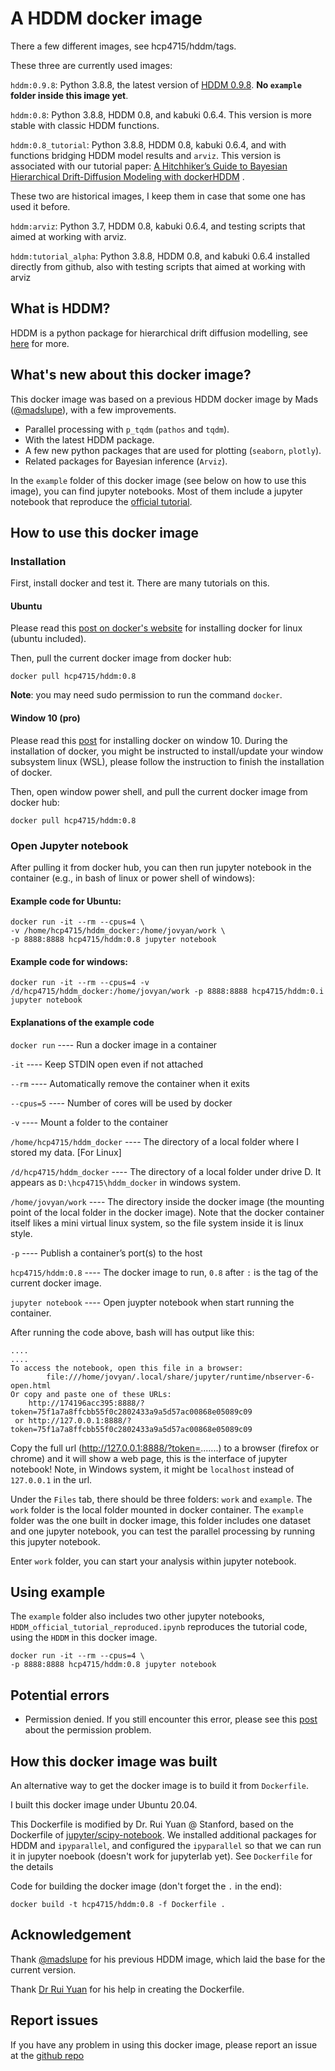 # A HDDM docker image
There a few different images, see hcp4715/hddm/tags.

These three are currently used images:

`hddm:0.9.8`: Python 3.8.8, the latest version of [HDDM 0.9.8](https://hddm.readthedocs.io/en/latest/index.html). **No `example` folder inside this image yet**.

`hddm:0.8`: Python 3.8.8, HDDM 0.8, and kabuki 0.6.4. This version is more stable with classic HDDM functions.

`hddm:0.8_tutorial`: Python 3.8.8, HDDM 0.8, kabuki 0.6.4, and with functions bridging HDDM model results and `arviz`. This version is associated with our tutorial paper: [A Hitchhiker’s Guide to Bayesian Hierarchical Drift-Diffusion Modeling with dockerHDDM](https://psyarxiv.com/6uzga/) .

These two are historical images, I keep them in case that some one has used it before.

`hddm:arviz`: Python 3.7, HDDM 0.8, kabuki 0.6.4, and testing scripts that aimed at working with arviz.

`hddm:tutorial_alpha`: Python 3.8.8, HDDM 0.8, and kabuki 0.6.4 installed directly from github, also with testing scripts that aimed at working with arviz

## What is HDDM? 
HDDM is a python package for hierarchical drift diffusion modelling, see [here](https://hddm.readthedocs.io/en/latest/index.html) for more.

## What's new about this docker image?
This docker image was based on a previous HDDM docker image by Mads ([@madslupe](https://hub.docker.com/r/madslupe/hddm)), with a few improvements. 
* Parallel processing with `p_tqdm` (`pathos` and `tqdm`). 
* With the latest HDDM package.
* A few new python packages that are used for plotting (`seaborn`, `plotly`).
* Related packages for Bayesian inference (`Arviz`).

In the `example` folder of this docker image (see below on how to use this image), you can find jupyter notebooks. Most of them include a jupyter notebook that reproduce the [official tutorial](http://ski.clps.brown.edu/hddm_docs/tutorial.html).

## How to use this docker image
### Installation
First, install docker and test it. There are many tutorials on this.

#### Ubuntu
Please read this [post on docker's website](https://docs.docker.com/engine/install/ubuntu/) for installing docker for linux (ubuntu included).

Then, pull the current docker image from docker hub:

```
docker pull hcp4715/hddm:0.8
```

**Note**: you may need sudo permission to run the command `docker`.

#### Window 10 (pro)
Please read this [post](https://docs.docker.com/docker-for-windows/install/) for installing docker on window 10. During the installation of docker, you might be instructed to install/update your window subsystem linux (WSL), please follow the instruction to finish the installation of docker.

Then, open window power shell, and pull the current docker image from docker hub:

```
docker pull hcp4715/hddm:0.8
```

### Open Jupyter notebook

After pulling it from docker hub, you can then run jupyter notebook in the container (e.g., in bash of linux or power shell of windows):

#### Example code for Ubuntu:
```
docker run -it --rm --cpus=4 \
-v /home/hcp4715/hddm_docker:/home/jovyan/work \
-p 8888:8888 hcp4715/hddm:0.8 jupyter notebook
```

#### Example code for windows:

```
docker run -it --rm --cpus=4 -v /d/hcp4715/hddm_docker:/home/jovyan/work -p 8888:8888 hcp4715/hddm:0.i jupyter notebook  
```

#### Explanations of the example code

`docker run` ---- Run a docker image in a container

`-it` ---- Keep STDIN open even if not attached

`--rm` ---- Automatically remove the container when it exits

`--cpus=5` ---- Number of cores will be used by docker

`-v` ---- Mount a folder to the container

`/home/hcp4715/hddm_docker` ---- The directory of a local folder where I stored my data. [For Linux]

`/d/hcp4715/hddm_docker` ---- The directory of a local folder under drive D. It appears as `D:\hcp4715\hddm_docker` in windows system.

`/home/jovyan/work` ---- The directory inside the docker image (the mounting point of the local folder in the docker image). Note that the docker container itself likes a mini virtual linux system, so the file system inside it is linux style. 

`-p` ---- Publish a container’s port(s) to the host

`hcp4715/hddm:0.8` ---- The docker image to run, `0.8` after `:` is the tag of the current docker image.

`jupyter notebook` ---- Open juypter notebook when start running the container.

After running the code above, bash will has output like this:

```
....
....
To access the notebook, open this file in a browser:
        file:///home/jovyan/.local/share/jupyter/runtime/nbserver-6-open.html
Or copy and paste one of these URLs:
    http://174196acc395:8888/?token=75f1a7a8ffcbb55f0c2802433a9a5d57ac00868e05089c09
 or http://127.0.0.1:8888/?token=75f1a7a8ffcbb55f0c2802433a9a5d57ac00868e05089c09
```

Copy the full url (http://127.0.0.1:8888/?token=.......) to a browser (firefox or chrome) and it will show a web page, this is the interface of jupyter notebook! Note, in Windows system, it might be `localhost` instead of `127.0.0.1` in the url.

Under the `Files` tab, there should be three folders: `work` and `example`. The `work` folder is the local folder mounted in docker container. The `example` folder was the one built in docker image, this folder includes one dataset and one jupyter notebook, you can test the parallel processing by running this jupyter notebook.

Enter `work` folder, you can start your analysis within jupyter notebook.

## Using example
The `example` folder also includes two other jupyter notebooks, `HDDM_official_tutorial_reproduced.ipynb` reproduces the tutorial code, using the `HDDM` in this docker image. 

```
docker run -it --rm --cpus=4 \
-p 8888:8888 hcp4715/hddm:0.8 jupyter notebook
```

## Potential errors
* Permission denied. If you still encounter this error, please see this [post](https://groups.google.com/forum/#!topic/hddm-users/Qh-aOC0N6cU) about the permission problem. 

## How this docker image was built
An alternative way to get the docker image is to build it from `Dockerfile`.

I built this docker image under Ubuntu 20.04. 

This Dockerfile is modified by Dr. Rui Yuan @ Stanford, based on the Dockerfile of [jupyter/scipy-notebook](https://hub.docker.com/r/jupyter/scipy-notebook/dockerfile). We installed additional packages for HDDM and `ipyparallel`, and configured the `ipyparallel` so that we can run it in jupyter noebook (doesn't work for jupyterlab yet). See `Dockerfile` for the details

Code for building the docker image (don't forget the `.` in the end):

```
docker build -t hcp4715/hddm:0.8 -f Dockerfile .
```

## Acknowledgement
Thank [@madslupe](https://github.com/madslupe) for his previous HDDM image, which laid the base for the current version.

Thank [Dr Rui Yuan](https://scholar.google.com/citations?user=h8_wSLkAAAAJ&hl=en) for his help in creating the Dockerfile.

## Report issues
If you have any problem in using this docker image, please report an issue at the [github repo](https://github.com/hcp4715/hddm_docker/issues) 